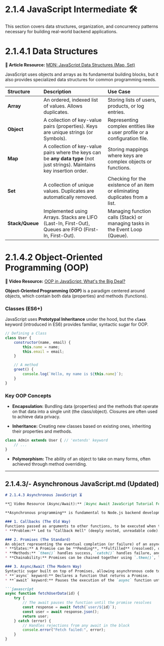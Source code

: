 # 2.1.4 JavaScript Intermediate 🛠️

This section covers data structures, organization, and concurrency patterns necessary for building real-world backend applications.

# 2.1.4.1 Data Structures

**📖 Article Resource:** [MDN: JavaScript Data Structures (Map, Set)](https://developer.mozilla.org/en-US/docs/Web/JavaScript/Guide/Keyed_collections)

JavaScript uses objects and arrays as its fundamental building blocks, but it also provides specialized data structures for common programming needs.

| Structure | Description | Use Case |
| :--- | :--- | :--- |
| **Array** | An ordered, indexed list of values. Allows duplicates. | Storing lists of users, products, or log entries. |
| **Object** | A collection of key-value pairs (properties). Keys are unique strings (or Symbols). | Representing complex entities like a user profile or a configuration file. |
| **Map** | A collection of key-value pairs where the keys can be **any data type** (not just strings). Maintains key insertion order. | Storing mappings where keys are complex objects or functions. |
| **Set** | A collection of unique values. Duplicates are automatically removed. | Checking for the existence of an item or eliminating duplicates from a list. |
| **Stack/Queue** | Implemented using Arrays. Stacks are LIFO (Last-In, First-Out), Queues are FIFO (First-In, First-Out). | Managing function calls (Stack) or managing tasks in the Event Loop (Queue). |

# 2.1.4.2 Object-Oriented Programming (OOP)

**🎥 Video Resource:** [OOP in JavaScript: What's the Big Deal?](https://www.youtube.com/watch?v=Pf8iT8D12gM)

**Object-Oriented Programming (OOP)** is a paradigm centered around objects, which contain both data (properties) and methods (functions).

### Classes (ES6+)
JavaScript uses **Prototypal Inheritance** under the hood, but the **`class`** keyword (introduced in ES6) provides familiar, syntactic sugar for OOP.

```javascript
// Defining a Class
class User {
    constructor(name, email) {
        this.name = name;
        this.email = email;
    }

    // A method
    greet() {
        console.log(`Hello, my name is ${this.name}`);
    }
}
```
### Key OOP Concepts 
* **Encapsulation:** Bundling data (properties) and the methods that operate on that data into a single unit (the class/object). Closures are often used to achieve data privacy.

* **Inheritance:** Creating new classes based on existing ones, inheriting their properties and methods.
```javascript 
class Admin extends User { // 'extends' keyword
    // ...
}
```
* **Polymorphism:** The ability of an object to take on many forms, often achieved through method overriding.

---

## 2.1.4.3/- Asynchronous JavaScript.md (Updated)

```markdown
# 2.1.4.3 Asynchronous JavaScript ⏳

**🎥 Video Resource (Async/Await):** [Async Await JavaScript Tutorial For Beginners](https://www.youtube.com/watch?v=hdYg_eY6R_o)

**Asynchronous programming** is fundamental to Node.js backend development, as it allows your server to handle thousands of requests without blocking the main thread.

### 1. Callbacks (The Old Way)
Functions passed as arguments to other functions, to be executed when the asynchronous operation completes.
* **Problem:** Led to "Callback Hell" (deeply nested, unreadable code).

### 2. Promises (The Standard)
An object representing the eventual completion (or failure) of an asynchronous operation and its resulting value.
* **States:** A Promise can be **Pending**, **Fulfilled** (resolved), or **Rejected**.
* **Methods:** `then()` handles success, `catch()` handles failure, and `finally()` runs regardless.
* **Chainability:** Promises can be chained together using `.then()`, leading to cleaner sequential logic.

### 3. Async/Await (The Modern Way)
Syntactic sugar built on top of Promises, allowing asynchronous code to be written and read as if it were synchronous.
* **`async` keyword:** Declares a function that returns a Promise.
* **`await` keyword:** Pauses the execution of the `async` function until the Promise it precedes is resolved.

```javascript
async function fetchUserData(id) {
    try {
        // The await pauses the function until the promise resolves
        const response = await fetch(`user/${id}`);
        const user = await response.json();
        return user;
    } catch (error) {
        // Handles rejections from any await in the block
        console.error("Fetch failed:", error);
    }
}
```